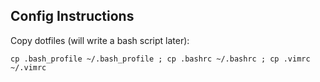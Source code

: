 ## Config Instructions
Copy dotfiles (will write a bash script later):
```
cp .bash_profile ~/.bash_profile ; cp .bashrc ~/.bashrc ; cp .vimrc ~/.vimrc
```
